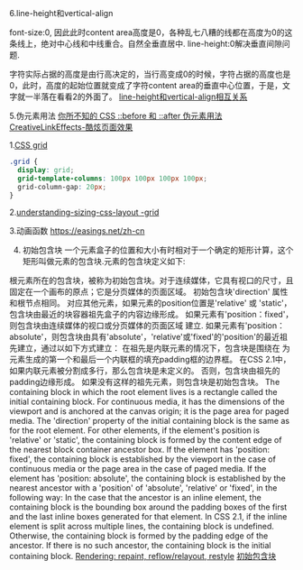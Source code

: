 6.line-height和vertical-align

font-size:0, 因此此时content area高度是0，各种乱七八糟的线都在高度为0的这条线上，绝对中心线和中线重合。自然全垂直居中.
line-height:0解决垂直间隙问题.

字符实际占据的高度是由行高决定的，当行高变成0的时候，字符占据的高度也是0，此时，高度的起始位置就变成了字符content area的垂直中心位置，于是，文字就一半落在看看2的外面了。
[line-height和vertical-align相互关系](https://www.zhangxinxu.com/wordpress/2015/08/css-deep-understand-vertical-align-and-line-height/)

5.伪元素用法
[你所不知的 CSS ::before 和 ::after 伪元素用法](https://www.cnblogs.com/yuqingfamily/p/5928874.html)
[CreativeLinkEffects-酷炫页面效果](https://tympanus.net/Development/CreativeLinkEffects/#cl-effect-2)

1.[CSS grid](https://www.smashingmagazine.com/2018/05/future-of-web-design/)
```css
.grid {
  display: grid;
  grid-template-columns: 100px 100px 100px 100px;
  grid-column-gap: 20px;
}
```
2.[understanding-sizing-css-layout -grid](https://www.smashingmagazine.com/2018/01/understanding-sizing-css-layout/)

3.动画函数
https://easings.net/zh-cn

4. 初始包含块
  一个元素盒子的位置和大小有时相对于一个确定的矩形计算，这个矩形叫做元素的包含块.元素的包含块定义如下:

  根元素所在的包含块，被称为初始包含块。对于连续媒体，它具有视口的尺寸，且固定在一个画布的原点；它是分页媒体的页面区域。 初始包含块'direction' 属性和根节点相同。
  对应其他元素，如果元素的position位置是'relative' 或 'static'，包含块由最近的块容器祖先盒子的内容边缘形成。
  如果元素有'position：fixed'，则包含块由连续媒体的视口或分页媒体的页面区域 建立.
  如果元素有'position：absolute'，则包含块由具有'absolute'，'relative'或'fixed'的'position'的最近祖先建立，通过以如下方式建立：
    在祖先是内联元素的情况下，包含块是围绕在 为元素生成的第一个和最后一个内联框的填充padding框的边界框。 在CSS 2.1中，如果内联元素被分割成多行，那么包含块是未定义的。
    否则，包含块由祖先的padding边缘形成。
  如果没有这样的祖先元素，则包含块是初始包含块。
The containing block in which the root element lives is a rectangle called the initial containing block. For continuous media, it has the dimensions of the viewport and is anchored at the canvas origin; it is the page area for paged media. The 'direction' property of the initial containing block is the same as for the root element.
For other elements, if the element's position is 'relative' or 'static', the containing block is formed by the content edge of the nearest block container ancestor box.
If the element has 'position: fixed', the containing block is established by the viewport in the case of continuous media or the page area in the case of paged media.
If the element has 'position: absolute', the containing block is established by the nearest ancestor with a 'position' of 'absolute', 'relative' or 'fixed', in the following way:
In the case that the ancestor is an inline element, the containing block is the bounding box around the padding boxes of the first and the last inline boxes generated for that element. In CSS 2.1, if the inline element is split across multiple lines, the containing block is undefined.
Otherwise, the containing block is formed by the padding edge of the ancestor.
If there is no such ancestor, the containing block is the initial containing block.
[Rendering: repaint, reflow/relayout, restyle](http://www.phpied.com/rendering-repaint-reflowrelayout-restyle/)
[初始包含块](https://www.w3.org/TR/CSS21/visudet.html#containing-block-details)
